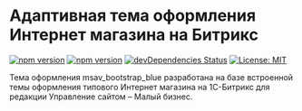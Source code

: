# Адаптивная тема оформления Интернет магазина на Битрикс

[![npm version](https://badge.fury.io/js/npm.svg)](https://badge.fury.io/js/npm) [![npm version](https://badge.fury.io/js/bower.svg)](https://badge.fury.io/js/bower) [![devDependencies Status](https://david-dm.org/mvandrew/msav_bootstrap_blue/dev-status.svg)](https://david-dm.org/mvandrew/msav_bootstrap_blue?type=dev) [![License: MIT](https://img.shields.io/badge/License-MIT-green.svg)](https://opensource.org/licenses/MIT)

Тема оформления msav_bootstrap_blue разработана на базе встроенной темы оформления типового Интернет магазина на 1С-Битрикс для редакции Управление сайтом – Малый бизнес.